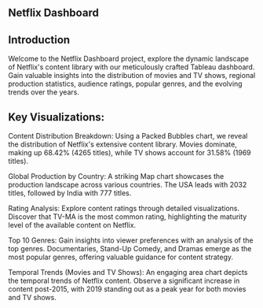## **Netflix Dashboard** ##

## **Introduction** ##

Welcome to the Netflix Dashboard project, explore the dynamic landscape of Netflix's content library with our meticulously crafted Tableau dashboard. Gain valuable insights into the distribution of movies and TV shows, regional production statistics, audience ratings, popular genres, and the evolving trends over the years.

## **Key Visualizations:** ##

Content Distribution Breakdown:
Using a Packed Bubbles chart, we reveal the distribution of Netflix's extensive content library. Movies dominate, making up 68.42% (4265 titles), while TV shows account for 31.58% (1969 titles).

Global Production by Country:
A striking Map chart showcases the production landscape across various countries. The USA leads with 2032 titles, followed by India with 777 titles.

Rating Analysis:
Explore content ratings through detailed visualizations. Discover that TV-MA is the most common rating, highlighting the maturity level of the available content on Netflix.

Top 10 Genres:
Gain insights into viewer preferences with an analysis of the top genres. Documentaries, Stand-Up Comedy, and Dramas emerge as the most popular genres, offering valuable guidance for content strategy.

Temporal Trends (Movies and TV Shows):
An engaging area chart depicts the temporal trends of Netflix content. Observe a significant increase in content post-2015, with 2019 standing out as a peak year for both movies and TV shows.

